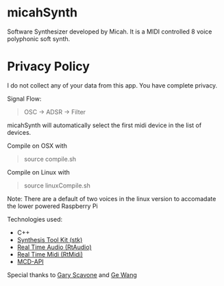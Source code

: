 # micahSynth
Software Synthesizer developed by Micah.  It is a MIDI controlled 8 voice polyphonic soft synth.

# Privacy Policy
I do not collect any of your data from this app.  You have complete privacy.

Signal Flow:
> OSC -> ADSR -> Filter

micahSynth will automatically select the first midi device in the list of devices.

Compile on OSX with
> source compile.sh

Compile on Linux with
> source linuxCompile.sh

Note: There are a default of two voices in the linux version to accomadate the lower powered Raspberry Pi

Technologies used:
- C++
- [Synthesis Tool Kit (stk)](https://ccrma.stanford.edu/software/stk/)
- [Real Time Audio (RtAudio)](http://www.music.mcgill.ca/~gary/rtaudio/)
- [Real Time Midi (RtMidi)](http://www.music.mcgill.ca/~gary/rtmidi/)
- [MCD-API](https://ccrma.stanford.edu/~ge/software/mcd-api/)

Special thanks to [Gary Scavone](http://www.music.mcgill.ca/~gary/) and [Ge Wang](https://ccrma.stanford.edu/~ge/)

